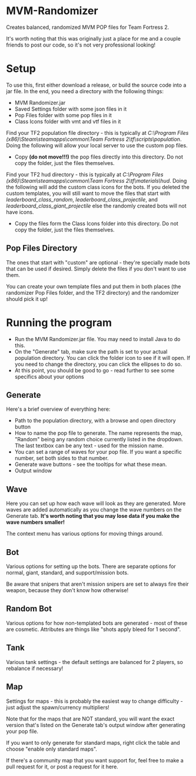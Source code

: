 # MVM-Randomizer
Creates balanced, randomized MVM POP files for Team Fortress 2.

It's worth noting that this was originally just a place for me and a couple friends to post our code, so it's not very professional looking!

# Setup
To use this, first either download a release, or build the source code into a jar file. In the end, you need a directory with the following things:
- MVM Randomizer.jar
- Saved Settings folder with some json files in it
- Pop Files folder with some pop files in it
- Class Icons folder with vmt and vtf files in it

Find your TF2 population file directory - this is typically at _C:\Program Files (x86)\Steam\steamapps\common\Team Fortress 2\tf\scripts\population_. Doing the following will allow your local server to use the custom pop files.
- Copy **(do not move!!!)** the pop files directly into this directory. Do not copy the folder, just the files themselves.

Find your TF2 hud directory - this is typically at _C:\Program Files (x86)\Steam\steamapps\common\Team Fortress 2\tf\materials\hud_. Doing the following will add the custom class icons for the bots. If you deleted the custom templates, you will still want to move the files that start with _leaderboard_class_random_, _leaderboard_class_projectile_, and _leaderboard_class_giant_projectile_ else the randomly created bots will not have icons.
- Copy the files form the Class Icons folder into this directory. Do not copy the folder, just the files themselves.

## Pop Files Directory
The ones that start with "custom" are optional - they're specially made bots that can be used if desired. Simply delete the files if you don't want to use them.

You can create your own template files and put them in both places (the randomizer Pop Files folder, and the TF2 directory) and the randomizer should pick it up!

# Running the program
- Run the MVM Randomizer.jar file. You may need to install Java to do this.
- On the "Generate" tab, make sure the path is set to your actual population directory. You can click the folder icon to see if it will open. If you need to change the directory, you can click the ellipses to do so.
- At this point, you should be good to go - read further to see some specifics about your options

## Generate
Here's a brief overview of everything here:
- Path to the population directory, with a browse and open directory button
- How to name the pop file to generate. The name represents the map, "Random" being any random choice currently listed in the dropdown. The last textbox can be any text - used for the mission name.
- You can set a range of waves for your pop file. If you want a specific number, set both sides to that number.
- Generate wave buttons - see the tooltips for what these mean.
- Output window

## Wave
Here you can set up how each wave will look as they are generated. More waves are added automatically as you change the wave numbers on the Generate tab. **It's worth noting that you may lose data if you make the wave numbers smaller!**

The context menu has various options for moving things around.

## Bot
Various options for setting up the bots. There are separate options for normal, giant, standard, and support/mission bots.

Be aware that snipers that aren't mission snipers are set to always fire their weapon, because they don't know how otherwise!

## Random Bot
Various options for how non-templated bots are generated - most of these are cosmetic. Attributes are things like "shots apply bleed for 1 second". 

## Tank
Various tank settings - the default settings are balanced for 2 players, so rebalance if necessary!

## Map
Settings for maps - this is probably the easiest way to change difficulty - just adjust the spawn/currency multipliers!

Note that for the maps that are NOT standard, you will want the exact version that's listed on the Generate tab's output window after generating your pop file.

If you want to only generate for standard maps, right click the table and choose "enable only standard maps".

If there's a community map that you want support for, feel free to make a pull request for it, or post a request for it here.
